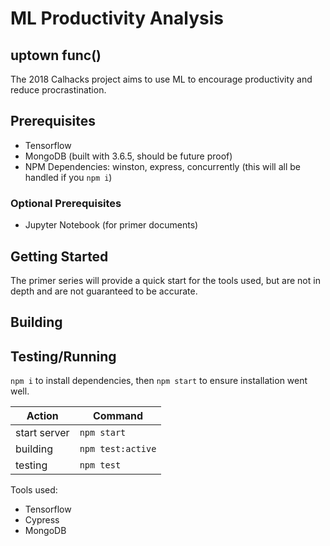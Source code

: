 # ML Productivity Analysis

## uptown func()

The 2018 Calhacks project aims to use ML to encourage productivity and reduce procrastination.

## Prerequisites

* Tensorflow
* MongoDB (built with 3.6.5, should be future proof)
* NPM Dependencies: winston, express, concurrently (this will all be handled if you `npm i`)

### Optional Prerequisites

* Jupyter Notebook (for primer documents)

## Getting Started

The primer series will provide a quick start for the tools used, but are not in depth and are not guaranteed to be accurate.

## Building

## Testing/Running

`npm i` to install dependencies, then `npm start` to ensure installation went well.

| Action        |   Command         |
|---------------|-------------------|
| start server  | `npm start`       |
| building      | `npm test:active` |
| testing       | `npm test`        |

Tools used:

* Tensorflow
* Cypress
* MongoDB